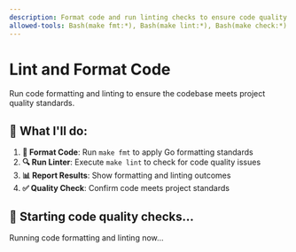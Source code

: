 ```yaml
---
description: Format code and run linting checks to ensure code quality standards
allowed-tools: Bash(make fmt:*), Bash(make lint:*), Bash(make check:*)
---
```


# Lint and Format Code

Run code formatting and linting to ensure the codebase meets project quality standards.

## 🎯 What I'll do:

1. **🎨 Format Code**: Run `make fmt` to apply Go formatting standards
2. **🔍 Run Linter**: Execute `make lint` to check for code quality issues  
3. **📊 Report Results**: Show formatting and linting outcomes
4. **✅ Quality Check**: Confirm code meets project standards

## 🚀 Starting code quality checks...

Running code formatting and linting now...